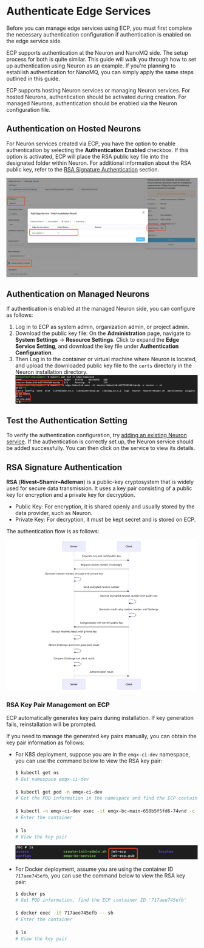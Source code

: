 # Authenticate Edge Services

Before you can manage edge services using ECP, you must first complete the necessary authentication configuration if authentication is enabled on the edge service side. 

ECP supports authentication at the Neuron and NanoMQ side. The setup process for both is quite similar. This guide will walk you through how to set up authentication using Neuron as an example. If you're planning to establish authentication for NanoMQ, you can simply apply the same steps outlined in this guide.

ECP supports hosting Neuron services or managing Neuron services. For hosted Neurons, authentication should be activated during creation. For managed Neurons, authentication should be enabled via the Neuron configuration file. 

## Authentication on Hosted Neurons

For Neuron services created via ECP, you have the option to enable authentication by selecting the **Authentication Enabled** checkbox. If this option is activated, ECP will place the RSA public key file into the designated folder within Neuron. For additional information about the RSA public key, refer to the [RSA Signature Authentication](#rsa-signature-authentication) section.

![](./_assets/neuron_auth.png)

## Authentication on Managed Neurons

If authentication is enabled at the managed Neuron side, you can configure as follows: 

  1. Log in to ECP as system admin, organization admin, or project admin. 
  2. Download the public key file: On the **Administration** page, navigate to **System Settings** -> **Resource Settings**. Click to expand the **Edge Service Setting**, and download the key file under **Authentication Configuration**. 
 2. Then Log in to the container or virtual machine where Neuron is located, and upload the downloaded public key file to the `certs` directory in the Neuron installation directory. ![](./_assets/neuron_rsa_path.png)  

 <!--::: tip-->
 <!--关于 Neuron 认证的详情说明请参考 Neuron 帮助文档，[生成公私钥](https://neugates.io/docs/zh/latest/http-api/jwt.html#%E7%94%9F%E6%88%90%E5%85%AC%E7%A7%81%E9%92%A5) 感觉不需要这块信息-->

## Test the Authentication Setting

To verify the authentication configuration, try [adding an existing Neuron service](./batch_import.md#add-an-existing-edge-service). If the authentication is correctly set up, the Neuron service should be added successfully. You can then click on the service to view its details.


## RSA Signature Authentication

**RSA** (**Rivest–Shamir–Adleman**) is a public-key cryptosystem that is widely used for secure data transmission. It uses a key pair consisting of a public key for encryption and a private key for decryption. 

- Public Key: For encryption, it is shared openly and usually stored by the data provider, such as Neuron.
- Private Key: For decryption, it must be kept secret and is stored on ECP.

The authentication flow is as follows:

<img src="./_assets/authentication-flow.png" alt="Authentication-flow" style="zoom: 80%;" />

### RSA Key Pair Management on ECP

ECP automatically generates key pairs during installation. If key generation fails, reinstallation will be prompted.

If you need to manage the generated key pairs manually, you can obtain the key pair information as follows:

- For K8S deployment, suppose you are in the `emqx-ci-dev` namespace, you can use the command below to view the RSA key pair:

  ```bash
  $ kubectl get ns 
  # Get namespace emqx-ci-dev
  
  $ kubectl get pod -n emqx-ci-dev 
  # Get the POD information in the namespace and find the ECP container name
  
  $ kubectl -n emqx-ci-dev exec -it emqx-bc-main-658b5f5fd6-74vnd -c emqx-bc-main -- sh 
  # Enter the container
  
  $ ls 
  # View the key pair
  ```

  ![RSA](./_assets/RSA.png)

- For Docker deployment, assume you are using the container ID `717aee745efb`, you can use the command below to view the RSA key pair:

  ```bash
  $ docker ps 
  # Get POD information, find the ECP container ID '717aee745efb'
  
  $ docker exec -it 717aee745efb -- sh 
  # Enter the container
  
  $ ls 
  # View the key pair
  ```
